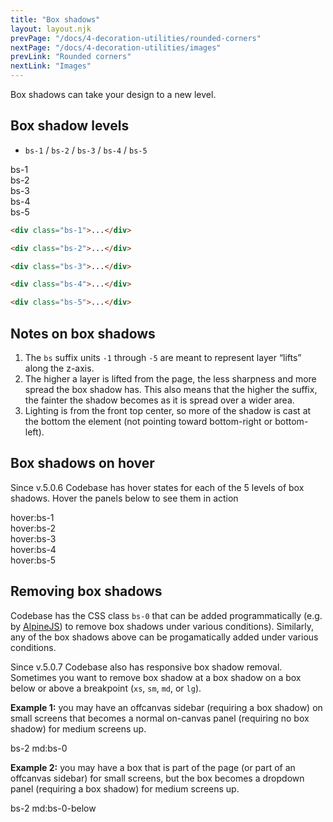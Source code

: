 ```yaml
---
title: "Box shadows"
layout: layout.njk
prevPage: "/docs/4-decoration-utilities/rounded-corners"
nextPage: "/docs/4-decoration-utilities/images"
prevLink: "Rounded corners"
nextLink: "Images"
---
```


Box shadows can take your design to a new level.

## Box shadow levels

* `bs-1` / `bs-2` / `bs-3` / `bs-4` / `bs-5`

<div class="my-6">
  <div class="flex flex-wrap gap-3">
    <div class="sm:w-20%">
      <div class="bs-1 mb-2 p-2">bs-1</div>
    </div>
    <div class="sm:w-20%">
      <div class="bs-2 mb-2 p-2">bs-2</div>
    </div>
    <div class="sm:w-20%">
      <div class="bs-3 mb-2 p-2">bs-3</div>
    </div>
    <div class="sm:w-20%">
      <div class="bs-4 mb-2 p-2">bs-4</div>
    </div>
    <div class="sm:w-20%">
      <div class="bs-5 mb-2 p-2">bs-5</div>
    </div>
  </div>
</div>

```html
<div class="bs-1">...</div>

<div class="bs-2">...</div>

<div class="bs-3">...</div>

<div class="bs-4">...</div>

<div class="bs-5">...</div>
```

## Notes on box shadows

1. The `bs` suffix units `-1` through `-5` are meant to represent layer “lifts” along the z-axis.
2. The higher a layer is lifted from the page, the less sharpness and more spread the box shadow has. This also means that the higher the suffix, the fainter the shadow becomes as it is spread over a wider area.
3. Lighting is from the front top center, so more of the shadow is cast at the bottom the element (not pointing toward bottom-right or bottom-left).

## Box shadows on hover

Since v.5.0.6 Codebase has hover states for each of the 5 levels of box shadows. Hover the panels below to see them in action

<div class="my-6">
  <div class="flex flex-wrap gap-3">
    <div class="sm:w-20%">
      <div class="hover:bs-1 b-thin p-2">hover:bs-1</div>
    </div>
    <div class="sm:w-20%">
      <div class="hover:bs-2 b-thin p-2">hover:bs-2</div>
    </div>
    <div class="sm:w-20%">
      <div class="hover:bs-3 b-thin p-2">hover:bs-3</div>
    </div>
    <div class="sm:w-20%">
      <div class="hover:bs-4 b-thin p-2">hover:bs-4</div>
    </div>
    <div class="sm:w-20%">
      <div class="hover:bs-5 b-thin p-2">hover:bs-5</div>
    </div>
  </div>
</div>

## Removing box shadows

Codebase has the CSS class `bs-0` that can be added programmatically (e.g. by [AlpineJS](https://alpinejs.dev)) to remove box shadows under various conditions). Similarly, any of the box shadows above can be progamatically added under various conditions.

Since v.5.0.7 Codebase also has responsive box shadow removal. Sometimes you want to remove box shadow at a box shadow on a box below or above a breakpoint (`xs`, `sm`, `md`, or `lg`). 

**Example 1:** you may have an offcanvas sidebar (requiring a box shadow) on small screens that becomes a normal on-canvas panel (requiring no box shadow) for medium screens up.

<div class="w-xs mx-auto mb-2 bs-2 md:bs-0 b-thin p-2">
  bs-2 md:bs-0
</div>

**Example 2:**  you may have a box that is part of the page (or part of an offcanvas sidebar) for small screens, but the box becomes a dropdown panel (requiring a box shadow) for medium screens up.

<div class="w-xs mx-auto bs-2 md:bs-0-below b-thin p-2">
  bs-2 md:bs-0-below
</div>

